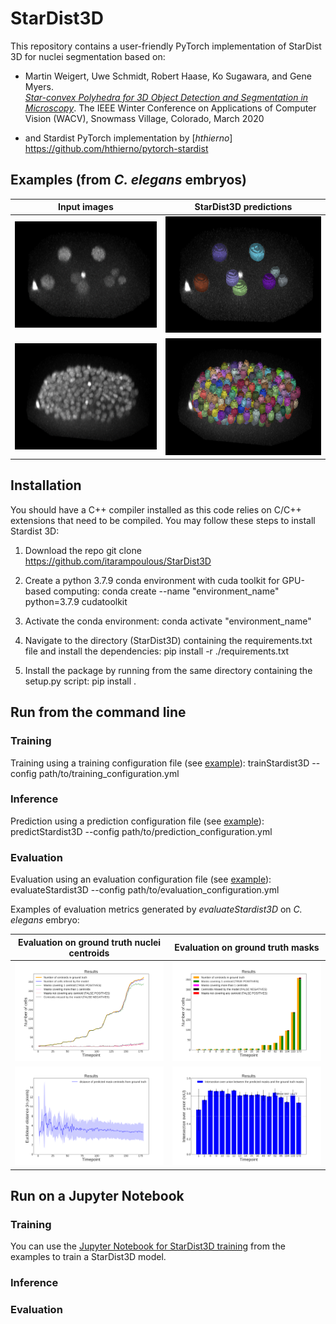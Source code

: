 # StarDist3D
This repository contains a user-friendly PyTorch implementation of StarDist 3D for nuclei segmentation based on:

- Martin Weigert, Uwe Schmidt, Robert Haase, Ko Sugawara, and Gene Myers.  
[*Star-convex Polyhedra for 3D Object Detection and Segmentation in Microscopy*](http://openaccess.thecvf.com/content_WACV_2020/papers/Weigert_Star-convex_Polyhedra_for_3D_Object_Detection_and_Segmentation_in_Microscopy_WACV_2020_paper.pdf). The IEEE Winter Conference on Applications of Computer Vision (WACV), Snowmass Village, Colorado, March 2020

- and Stardist PyTorch implementation by [*hthierno*] https://github.com/hthierno/pytorch-stardist

## Examples (from <em> C. elegans </em> embryos)

| Input images | StarDist3D predictions |
| ------- | ------- |
| ![Input image 1](./examples/predictions/Input_image_t22.png) | ![Prediction 1](./examples/predictions/Prediction_t22.png) |
| ![Input image 2](./examples/predictions/Input_image_t168.png) | ![Prediction 2](./examples/predictions/Prediction_t168.png) |


## Installation

You should have a C++ compiler installed as this code relies on C/C++ extensions that need to be compiled. You may follow these steps to install Stardist 3D:

1. Download the repo
    git clone https://github.com/itarampoulous/StarDist3D

2. Create a python 3.7.9 conda environment with cuda toolkit for GPU-based computing:
    conda create --name "environment_name" python=3.7.9 cudatoolkit

3. Activate the conda environment:
    conda activate "environment_name"

4. Navigate to the directory (StarDist3D) containing the requirements.txt file and install the dependencies:
    pip install -r ./requirements.txt

5. Install the package by running from the same directory containing the setup.py script:
    pip install .

## Run from the command line

### Training
Training using a training configuration file (see [example](./examples/configurations/train_Stadist3D_config.yml)):
    trainStardist3D --config path/to/training_configuration.yml

### Inference
Prediction using a prediction configuration file (see [example](./examples/configurations/predict_Stardist3D_config.yml)):
    predictStardist3D --config path/to/prediction_configuration.yml

### Evaluation
Evaluation using an evaluation configuration file (see [example](./examples/configurations/evaluate_Stardist3D_config.yml)):
    evaluateStardist3D --config path/to/evaluation_configuration.yml

Examples of evaluation metrics generated by *evaluateStardist3D* on <em> C. elegans </em> embryo:

| Evaluation on ground truth nuclei centroids | Evaluation on ground truth masks |
| ------- | ------- |
| ![Evaluation centroidsGT 1](./examples/evaluation_metrics/summary_metrics_on_centroidsGT.png) | ![Evaluation masksGT 1](./examples/evaluation_metrics/summary_metrics_masksGT.png) |
| ![Evaluation centroidsGT 2](./examples/evaluation_metrics/summary_metrics_on_centroidsGT_Euclideandistance.png) | ![Evaluation masksGT 2](./examples/evaluation_metrics/summary_metrics_masksGT_IoU.png) |

## Run on a Jupyter Notebook

### Training
You can use the [Jupyter Notebook for StarDist3D training](./examples/notebooks/trainStarDist3D.ipynb) from the examples to train a StarDist3D model.

### Inference


### Evaluation